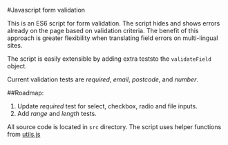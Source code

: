 #Javascript form validation

This is an ES6 script for form validation. The script hides and shows errors already on the page based on validation criteria. The benefit of this approach is greater flexibility when translating field errors on multi-lingual sites.

The script is easily extensible by adding extra teststo the `validateField` object.

Current validation tests are *required*, *email*, *postcode*, and *number*.

##Roadmap:

1. Update *required* test for select, checkbox, radio and file inputs.
2. Add *range* and *length* tests.

All source code is located in `src` directory. The script uses helper functions from [utils.js](https://github.com/gethyn1/utils.js)
